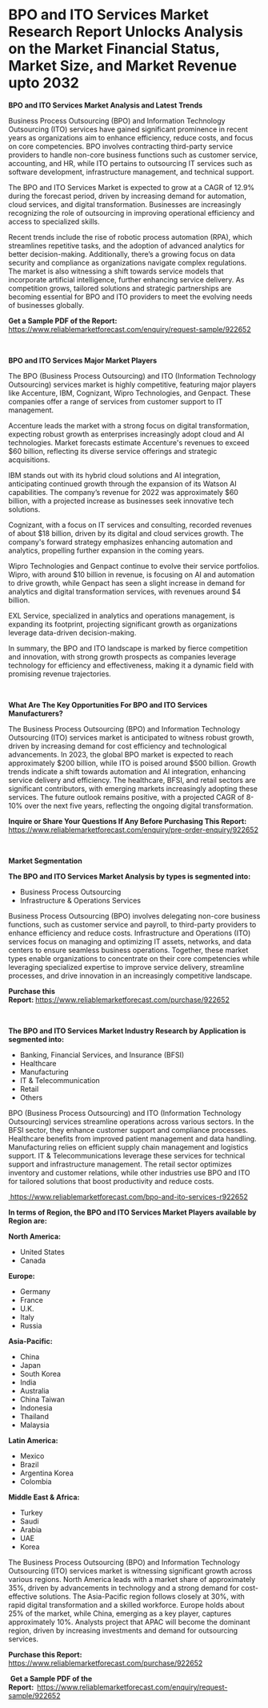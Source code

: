 <p><h1>BPO and ITO Services Market Research Report Unlocks Analysis on the Market Financial Status, Market Size, and Market Revenue upto 2032</h1></p><p><strong>BPO and ITO Services Market Analysis and Latest Trends</strong></p>
<p><p>Business Process Outsourcing (BPO) and Information Technology Outsourcing (ITO) services have gained significant prominence in recent years as organizations aim to enhance efficiency, reduce costs, and focus on core competencies. BPO involves contracting third-party service providers to handle non-core business functions such as customer service, accounting, and HR, while ITO pertains to outsourcing IT services such as software development, infrastructure management, and technical support.</p><p>The BPO and ITO Services Market is expected to grow at a CAGR of 12.9% during the forecast period, driven by increasing demand for automation, cloud services, and digital transformation. Businesses are increasingly recognizing the role of outsourcing in improving operational efficiency and access to specialized skills. </p><p>Recent trends include the rise of robotic process automation (RPA), which streamlines repetitive tasks, and the adoption of advanced analytics for better decision-making. Additionally, there’s a growing focus on data security and compliance as organizations navigate complex regulations. The market is also witnessing a shift towards service models that incorporate artificial intelligence, further enhancing service delivery. As competition grows, tailored solutions and strategic partnerships are becoming essential for BPO and ITO providers to meet the evolving needs of businesses globally.</p></p>
<p><strong>Get a Sample PDF of the Report:&nbsp;</strong> <a href="https://www.reliablemarketforecast.com/enquiry/request-sample/922652?utm_campaign=2795&utm_medium=2&utm_source=Github&utm_content=ia&utm_term=18042025&utm_id=bpo-and-ito-services">https://www.reliablemarketforecast.com/enquiry/request-sample/922652</a></p>
<p>&nbsp;</p>
<p><strong>BPO and ITO Services Major Market Players</strong></p>
<p><p>The BPO (Business Process Outsourcing) and ITO (Information Technology Outsourcing) services market is highly competitive, featuring major players like Accenture, IBM, Cognizant, Wipro Technologies, and Genpact. These companies offer a range of services from customer support to IT management.</p><p>Accenture leads the market with a strong focus on digital transformation, expecting robust growth as enterprises increasingly adopt cloud and AI technologies. Market forecasts estimate Accenture's revenues to exceed $60 billion, reflecting its diverse service offerings and strategic acquisitions.</p><p>IBM stands out with its hybrid cloud solutions and AI integration, anticipating continued growth through the expansion of its Watson AI capabilities. The company’s revenue for 2022 was approximately $60 billion, with a projected increase as businesses seek innovative tech solutions.</p><p>Cognizant, with a focus on IT services and consulting, recorded revenues of about $18 billion, driven by its digital and cloud services growth. The company's forward strategy emphasizes enhancing automation and analytics, propelling further expansion in the coming years.</p><p>Wipro Technologies and Genpact continue to evolve their service portfolios. Wipro, with around $10 billion in revenue, is focusing on AI and automation to drive growth, while Genpact has seen a slight increase in demand for analytics and digital transformation services, with revenues around $4 billion.</p><p>EXL Service, specialized in analytics and operations management, is expanding its footprint, projecting significant growth as organizations leverage data-driven decision-making. </p><p>In summary, the BPO and ITO landscape is marked by fierce competition and innovation, with strong growth prospects as companies leverage technology for efficiency and effectiveness, making it a dynamic field with promising revenue trajectories.</p></p>
<p>&nbsp;</p>
<p><strong>What Are The Key Opportunities For BPO and ITO Services Manufacturers?</strong></p>
<p><p>The Business Process Outsourcing (BPO) and Information Technology Outsourcing (ITO) services market is anticipated to witness robust growth, driven by increasing demand for cost efficiency and technological advancements. In 2023, the global BPO market is expected to reach approximately $200 billion, while ITO is poised around $500 billion. Growth trends indicate a shift towards automation and AI integration, enhancing service delivery and efficiency. The healthcare, BFSI, and retail sectors are significant contributors, with emerging markets increasingly adopting these services. The future outlook remains positive, with a projected CAGR of 8-10% over the next five years, reflecting the ongoing digital transformation.</p></p>
<p><strong>Inquire or Share Your Questions If Any Before Purchasing This Report:</strong> <a href="https://www.reliablemarketforecast.com/enquiry/pre-order-enquiry/922652?utm_campaign=2795&utm_medium=2&utm_source=Github&utm_content=ia&utm_term=18042025&utm_id=bpo-and-ito-services">https://www.reliablemarketforecast.com/enquiry/pre-order-enquiry/922652</a></p>
<p>&nbsp;</p>
<p><strong>Market Segmentation</strong></p>
<p><strong>The BPO and ITO Services Market Analysis by types is segmented into:</strong></p>
<p><ul><li>Business Process Outsourcing</li><li>Infrastructure & Operations Services</li></ul></p>
<p><p>Business Process Outsourcing (BPO) involves delegating non-core business functions, such as customer service and payroll, to third-party providers to enhance efficiency and reduce costs. Infrastructure and Operations (ITO) services focus on managing and optimizing IT assets, networks, and data centers to ensure seamless business operations. Together, these market types enable organizations to concentrate on their core competencies while leveraging specialized expertise to improve service delivery, streamline processes, and drive innovation in an increasingly competitive landscape.</p></p>
<p><strong>Purchase this Report:&nbsp;</strong><a href="https://www.reliablemarketforecast.com/purchase/922652?utm_campaign=2795&utm_medium=2&utm_source=Github&utm_content=ia&utm_term=18042025&utm_id=bpo-and-ito-services">https://www.reliablemarketforecast.com/purchase/922652</a></p>
<p>&nbsp;</p>
<p><strong>The BPO and ITO Services Market Industry Research by Application is segmented into:</strong></p>
<p><ul><li>Banking, Financial Services, and Insurance (BFSI)</li><li>Healthcare</li><li>Manufacturing</li><li>IT & Telecommunication</li><li>Retail</li><li>Others</li></ul></p>
<p><p>BPO (Business Process Outsourcing) and ITO (Information Technology Outsourcing) services streamline operations across various sectors. In the BFSI sector, they enhance customer support and compliance processes. Healthcare benefits from improved patient management and data handling. Manufacturing relies on efficient supply chain management and logistics support. IT & Telecommunications leverage these services for technical support and infrastructure management. The retail sector optimizes inventory and customer relations, while other industries use BPO and ITO for tailored solutions that boost productivity and reduce costs.</p></p>
<p><a href="https://www.reliablemarketforecast.com/bpo-and-ito-services-r922652?utm_campaign=2795&utm_medium=2&utm_source=Github&utm_content=ia&utm_term=18042025&utm_id=bpo-and-ito-services">&nbsp;https://www.reliablemarketforecast.com/bpo-and-ito-services-r922652</a></p>
<p><strong>In terms of Region, the BPO and ITO Services Market Players available by Region are:</strong></p>
<p>
    <p> <strong> North America: </strong>
        <ul>
            <li>United States</li>
            <li>Canada</li>
        </ul>
        </p> 
    <p> <strong> Europe: </strong>
        <ul>
            <li>Germany</li>
            <li>France</li>
            <li>U.K.</li>
            <li>Italy</li>
            <li>Russia</li>
        </ul>
        </p> 
    <p> <strong> Asia-Pacific: </strong>
        <ul>
            <li>China</li>
            <li>Japan</li>
            <li>South Korea</li>
            <li>India</li>
            <li>Australia</li>
            <li>China Taiwan</li>
            <li>Indonesia</li>
            <li>Thailand</li>
            <li>Malaysia</li>
        </ul>
        </p> 
    <p> <strong> Latin America: </strong>
        <ul>
            <li>Mexico</li>
            <li>Brazil</li>
            <li>Argentina Korea</li>
            <li>Colombia</li>
        </ul>
        </p> 
    <p> <strong> Middle East & Africa: </strong>
        <ul>
            <li>Turkey</li>
            <li>Saudi</li>
            <li>Arabia</li>
            <li>UAE</li>
            <li>Korea</li>
        </ul>
    </p>
    </p>
<p><p>The Business Process Outsourcing (BPO) and Information Technology Outsourcing (ITO) services market is witnessing significant growth across various regions. North America leads with a market share of approximately 35%, driven by advancements in technology and a strong demand for cost-effective solutions. The Asia-Pacific region follows closely at 30%, with rapid digital transformation and a skilled workforce. Europe holds about 25% of the market, while China, emerging as a key player, captures approximately 10%. Analysts project that APAC will become the dominant region, driven by increasing investments and demand for outsourcing services.</p></p>
<p><strong>Purchase this Report: </strong><a href="https://www.reliablemarketforecast.com/purchase/922652?utm_campaign=2795&utm_medium=2&utm_source=Github&utm_content=ia&utm_term=18042025&utm_id=bpo-and-ito-services">https://www.reliablemarketforecast.com/purchase/922652</a></p>
<p>&nbsp;<strong>Get a Sample PDF of the Report:&nbsp;&nbsp;</strong><a href="https://www.reliablemarketforecast.com/enquiry/request-sample/922652?utm_campaign=2795&utm_medium=2&utm_source=Github&utm_content=ia&utm_term=18042025&utm_id=bpo-and-ito-services">https://www.reliablemarketforecast.com/enquiry/request-sample/922652</a></p>
<p><strong></strong></p>
<p><p></p><p></p><p></p></p>